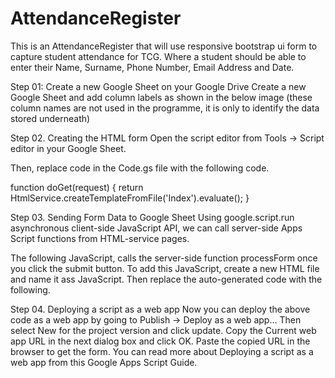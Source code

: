 # AttendanceRegister

 This is an AttendanceRegister that will use responsive bootstrap ui form to capture student attendance for TCG.
 Where a student should be able to enter their Name, Surname, Phone Number, Email Address and Date.

 Step 01: Create a new Google Sheet on your Google Drive
Create a new Google Sheet and add column labels as shown in the below image (these column names are not used in the programme, it is only to identify the data stored underneath)

Step 02. Creating the HTML form
Open the script editor from Tools → Script editor in your Google Sheet.

Then, replace code in the Code.gs file with the following code.

function doGet(request) {
  return HtmlService.createTemplateFromFile('Index').evaluate();
}

Step 03. Sending Form Data to Google Sheet
Using google.script.run asynchronous client-side JavaScript API, we can call server-side Apps Script functions from HTML-service pages.

The following JavaScript, calls the server-side function processForm once you click the submit button. To add this JavaScript, create a new HTML file and name it ass JavaScript. Then replace the auto-generated code with the following.

<script>
  
  function preventFormSubmit() {
    var forms = document.querySelectorAll('form');
    for (var i = 0; i < forms.length; i++) {
      forms[i].addEventListener('submit', function(event) {
      event.preventDefault();
      });
    }
  }
  window.addEventListener('load', preventFormSubmit);    
      
      
  function handleFormSubmit(formObject) {
    google.script.run.processForm(formObject);
    document.getElementById("myForm").reset();
  }
</script>

Step 04. Deploying a script as a web app
Now you can deploy the above code as a web app by going to Publish → Deploy as a web app… Then select New for the project version and click update. Copy the Current web app URL in the next dialog box and click OK. Paste the copied URL in the browser to get the form. You can read more about Deploying a script as a web app from this Google Apps Script Guide.

